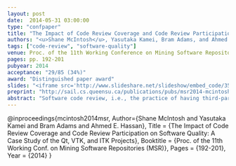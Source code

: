 ```yaml
---
layout: post
date:  2014-05-31 03:00:00
type: "confpaper"
title: "The Impact of Code Review Coverage and Code Review Participation on Software Quality: A Case Study of the Qt, VTK, and ITK Projects"
authors: "<u>Shane McIntosh</u>, Yasutaka Kamei, Bram Adams, and Ahmed E. Hassan"
tags: ["code-review", "software-quality"]
venue: Proc. of the 11th Working Conference on Mining Software Repositories (MSR)
pages: pp. 192-201
pubyear: 2014
acceptance: "29/85 (34%)"
award: "Distinguished paper award"
slides: "<iframe src='http://www.slideshare.net/slideshow/embed_code/35705165' width='427' height='356' frameborder='0' marginwidth='0' marginheight='0' scrolling='no' style='border:1px solid #CCC; border-width:1px 1px 0; margin-bottom:5px; max-width: 100%;' allowfullscreen> </iframe>"
preprint: "http://sail.cs.queensu.ca/publications/pubs/msr2014-mcintosh.pdf"
abstract: "Software code review, i.e., the practice of having third-party team members critique changes to a software system, is a well-established best practice in both open source and proprietary software domains. Prior work has shown that the formal code inspections of the past tend to improve the quality of software delivered by students and small teams. However, the formal code inspection process mandates strict review criteria (e.g., in-person meetings and reviewer checklists) to ensure a base level of review quality, while the modern, lightweight code reviewing process does not. Although recent work explores the modern code review process qualitatively, little research quantitatively explores the relationship between properties of the modern code review process and software quality. Hence, in this paper, we study the relationship between software quality and: (1) code review coverage, i.e., the proportion of changes that have been code reviewed, and (2) code review participation, i.e., the degree of reviewer involvement in the code review process. Through a case study of the Qt, VTK, and ITK projects, we find that both code review coverage and participation share a significant link with software quality. Low code review coverage and participation are estimated to produce components with up to two and five additional post-release defects respectively. Our results empirically confirm the intuition that poorly reviewed code has a negative impact on software quality in large systems using modern reviewing tools."
---
```

@inproceedings{mcintosh2014msr,
	Author={Shane McIntosh and Yasutaka Kamei and Bram Adams and Ahmed E. Hassan},
	Title = {The Impact of Code Review Coverage and Code Review Participation on Software Quality: A Case Study of the Qt, VTK, and ITK Projects},
	Booktitle = {Proc. of the 11th Working Conf. on Mining Software Repositories (MSR)},
	Pages = {192-201},
	Year = {2014}
}
